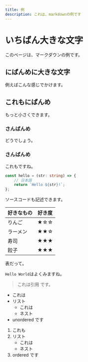 ```yaml
---
title: 例
description: これは、markdownの例です
---
```


# いちばん大きな文字

このページは、マークダウンの例です。

## にばんめに大きな文字

例えばこんな感じでかけます。

## これもにばんめ

もっと小さくできます。

### さんばんめ

どうでしょう。

### さんばんめ

これもですね。

```ts
const hello = (str: string) => {
	// 日本語
	return `Hello ${str}!`;
};
```

ソースコードも記述できます。

| 好きなもの | 好き度 |
| ---------- | ------ |
| りんご     | ★☆☆    |
| ラーメン   | ★★☆    |
| 寿司       | ★★★    |
| 餃子       | ★★★    |

表だって。

`Hello World`はよくみますね。

> これは引用
> です。

- これは
- リスト
  - これは
  - ネスト
- unordered です

1. これも
2. リスト
   - これは
   - ネスト
3. ordered です
